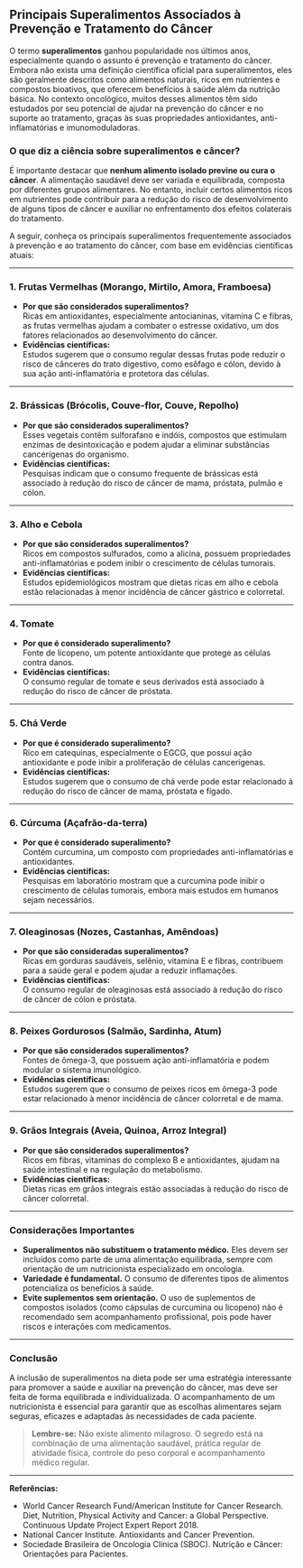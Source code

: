 
## Principais Superalimentos Associados à Prevenção e Tratamento do Câncer

O termo **superalimentos** ganhou popularidade nos últimos anos, especialmente quando o assunto é prevenção e tratamento do câncer. Embora não exista uma definição científica oficial para superalimentos, eles são geralmente descritos como alimentos naturais, ricos em nutrientes e compostos bioativos, que oferecem benefícios à saúde além da nutrição básica. No contexto oncológico, muitos desses alimentos têm sido estudados por seu potencial de ajudar na prevenção do câncer e no suporte ao tratamento, graças às suas propriedades antioxidantes, anti-inflamatórias e imunomoduladoras.

### O que diz a ciência sobre superalimentos e câncer?

É importante destacar que **nenhum alimento isolado previne ou cura o câncer**. A alimentação saudável deve ser variada e equilibrada, composta por diferentes grupos alimentares. No entanto, incluir certos alimentos ricos em nutrientes pode contribuir para a redução do risco de desenvolvimento de alguns tipos de câncer e auxiliar no enfrentamento dos efeitos colaterais do tratamento.

A seguir, conheça os principais superalimentos frequentemente associados à prevenção e ao tratamento do câncer, com base em evidências científicas atuais:

---

### 1. **Frutas Vermelhas (Morango, Mirtilo, Amora, Framboesa)**

- **Por que são considerados superalimentos?**  
  Ricas em antioxidantes, especialmente antocianinas, vitamina C e fibras, as frutas vermelhas ajudam a combater o estresse oxidativo, um dos fatores relacionados ao desenvolvimento do câncer.
- **Evidências científicas:**  
  Estudos sugerem que o consumo regular dessas frutas pode reduzir o risco de cânceres do trato digestivo, como esôfago e cólon, devido à sua ação anti-inflamatória e protetora das células.

---

### 2. **Brássicas (Brócolis, Couve-flor, Couve, Repolho)**

- **Por que são considerados superalimentos?**  
  Esses vegetais contêm sulforafano e indóis, compostos que estimulam enzimas de desintoxicação e podem ajudar a eliminar substâncias cancerígenas do organismo.
- **Evidências científicas:**  
  Pesquisas indicam que o consumo frequente de brássicas está associado à redução do risco de câncer de mama, próstata, pulmão e cólon.

---

### 3. **Alho e Cebola**

- **Por que são considerados superalimentos?**  
  Ricos em compostos sulfurados, como a alicina, possuem propriedades anti-inflamatórias e podem inibir o crescimento de células tumorais.
- **Evidências científicas:**  
  Estudos epidemiológicos mostram que dietas ricas em alho e cebola estão relacionadas à menor incidência de câncer gástrico e colorretal.

---

### 4. **Tomate**

- **Por que é considerado superalimento?**  
  Fonte de licopeno, um potente antioxidante que protege as células contra danos.
- **Evidências científicas:**  
  O consumo regular de tomate e seus derivados está associado à redução do risco de câncer de próstata.

---

### 5. **Chá Verde**

- **Por que é considerado superalimento?**  
  Rico em catequinas, especialmente o EGCG, que possui ação antioxidante e pode inibir a proliferação de células cancerígenas.
- **Evidências científicas:**  
  Estudos sugerem que o consumo de chá verde pode estar relacionado à redução do risco de câncer de mama, próstata e fígado.

---

### 6. **Cúrcuma (Açafrão-da-terra)**

- **Por que é considerado superalimento?**  
  Contém curcumina, um composto com propriedades anti-inflamatórias e antioxidantes.
- **Evidências científicas:**  
  Pesquisas em laboratório mostram que a curcumina pode inibir o crescimento de células tumorais, embora mais estudos em humanos sejam necessários.

---

### 7. **Oleaginosas (Nozes, Castanhas, Amêndoas)**

- **Por que são consideradas superalimentos?**  
  Ricas em gorduras saudáveis, selênio, vitamina E e fibras, contribuem para a saúde geral e podem ajudar a reduzir inflamações.
- **Evidências científicas:**  
  O consumo regular de oleaginosas está associado à redução do risco de câncer de cólon e próstata.

---

### 8. **Peixes Gordurosos (Salmão, Sardinha, Atum)**

- **Por que são considerados superalimentos?**  
  Fontes de ômega-3, que possuem ação anti-inflamatória e podem modular o sistema imunológico.
- **Evidências científicas:**  
  Estudos sugerem que o consumo de peixes ricos em ômega-3 pode estar relacionado à menor incidência de câncer colorretal e de mama.

---

### 9. **Grãos Integrais (Aveia, Quinoa, Arroz Integral)**

- **Por que são considerados superalimentos?**  
  Ricos em fibras, vitaminas do complexo B e antioxidantes, ajudam na saúde intestinal e na regulação do metabolismo.
- **Evidências científicas:**  
  Dietas ricas em grãos integrais estão associadas à redução do risco de câncer colorretal.

---

### Considerações Importantes

- **Superalimentos não substituem o tratamento médico.** Eles devem ser incluídos como parte de uma alimentação equilibrada, sempre com orientação de um nutricionista especializado em oncologia.
- **Variedade é fundamental.** O consumo de diferentes tipos de alimentos potencializa os benefícios à saúde.
- **Evite suplementos sem orientação.** O uso de suplementos de compostos isolados (como cápsulas de curcumina ou licopeno) não é recomendado sem acompanhamento profissional, pois pode haver riscos e interações com medicamentos.

---

### Conclusão

A inclusão de superalimentos na dieta pode ser uma estratégia interessante para promover a saúde e auxiliar na prevenção do câncer, mas deve ser feita de forma equilibrada e individualizada. O acompanhamento de um nutricionista é essencial para garantir que as escolhas alimentares sejam seguras, eficazes e adaptadas às necessidades de cada paciente.

> **Lembre-se:** Não existe alimento milagroso. O segredo está na combinação de uma alimentação saudável, prática regular de atividade física, controle do peso corporal e acompanhamento médico regular.

---

**Referências:**

- World Cancer Research Fund/American Institute for Cancer Research. Diet, Nutrition, Physical Activity and Cancer: a Global Perspective. Continuous Update Project Expert Report 2018.
- National Cancer Institute. Antioxidants and Cancer Prevention.  
- Sociedade Brasileira de Oncologia Clínica (SBOC). Nutrição e Câncer: Orientações para Pacientes.
```
